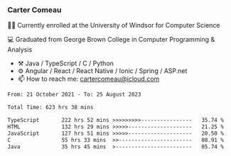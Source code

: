 ### Carter Comeau

🙋‍♂️ Currently enrolled at the University of Windsor for Computer Science

💻 Graduated from George Brown College in Computer Programming & Analysis

- ⚒️ Java / TypeScript / C / Python
- ⚙️ Angular / React / React Native / Ionic / Spring / ASP.net
- 📫 How to reach me: cartercomeau@icloud.com

<!--START_SECTION:waka-->

```txt
From: 21 October 2021 - To: 25 August 2023

Total Time: 623 hrs 38 mins

TypeScript       222 hrs 52 mins >>>>>>>>>----------------   35.74 %
HTML             132 hrs 29 mins >>>>>--------------------   21.25 %
JavaScript       127 hrs 51 mins >>>>>--------------------   20.50 %
C                55 hrs 33 mins  >>-----------------------   08.91 %
Java             35 hrs 45 mins  >------------------------   05.74 %
```

<!--END_SECTION:waka-->
